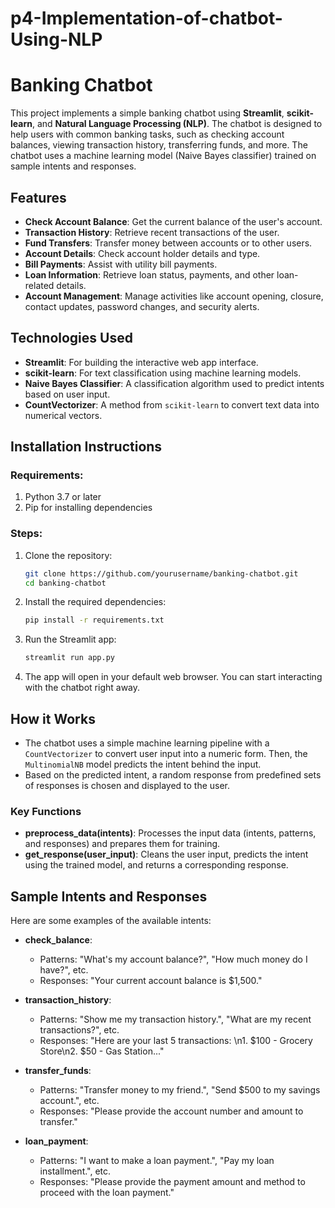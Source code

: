 # p4-Implementation-of-chatbot-Using-NLP

# Banking Chatbot

This project implements a simple banking chatbot using **Streamlit**, **scikit-learn**, and **Natural Language Processing (NLP)**. The chatbot is designed to help users with common banking tasks, such as checking account balances, viewing transaction history, transferring funds, and more. The chatbot uses a machine learning model (Naive Bayes classifier) trained on sample intents and responses.

## Features
- **Check Account Balance**: Get the current balance of the user's account.
- **Transaction History**: Retrieve recent transactions of the user.
- **Fund Transfers**: Transfer money between accounts or to other users.
- **Account Details**: Check account holder details and type.
- **Bill Payments**: Assist with utility bill payments.
- **Loan Information**: Retrieve loan status, payments, and other loan-related details.
- **Account Management**: Manage activities like account opening, closure, contact updates, password changes, and security alerts.
  
## Technologies Used
- **Streamlit**: For building the interactive web app interface.
- **scikit-learn**: For text classification using machine learning models.
- **Naive Bayes Classifier**: A classification algorithm used to predict intents based on user input.
- **CountVectorizer**: A method from `scikit-learn` to convert text data into numerical vectors.

## Installation Instructions

### Requirements:
1. Python 3.7 or later
2. Pip for installing dependencies

### Steps:
1. Clone the repository:
    ```bash
    git clone https://github.com/yourusername/banking-chatbot.git
    cd banking-chatbot
    ```

2. Install the required dependencies:
    ```bash
    pip install -r requirements.txt
    ```

3. Run the Streamlit app:
    ```bash
    streamlit run app.py
    ```

4. The app will open in your default web browser. You can start interacting with the chatbot right away.

## How it Works
- The chatbot uses a simple machine learning pipeline with a `CountVectorizer` to convert user input into a numeric form. Then, the `MultinomialNB` model predicts the intent behind the input.
- Based on the predicted intent, a random response from predefined sets of responses is chosen and displayed to the user.
  
### Key Functions
- **preprocess_data(intents)**: Processes the input data (intents, patterns, and responses) and prepares them for training.
- **get_response(user_input)**: Cleans the user input, predicts the intent using the trained model, and returns a corresponding response.

## Sample Intents and Responses
Here are some examples of the available intents:

- **check_balance**:
    - Patterns: "What's my account balance?", "How much money do I have?", etc.
    - Responses: "Your current account balance is $1,500."

- **transaction_history**:
    - Patterns: "Show me my transaction history.", "What are my recent transactions?", etc.
    - Responses: "Here are your last 5 transactions: \n1. $100 - Grocery Store\n2. $50 - Gas Station..."

- **transfer_funds**:
    - Patterns: "Transfer money to my friend.", "Send $500 to my savings account.", etc.
    - Responses: "Please provide the account number and amount to transfer."

- **loan_payment**:
    - Patterns: "I want to make a loan payment.", "Pay my loan installment.", etc.
    - Responses: "Please provide the payment amount and method to proceed with the loan payment."

